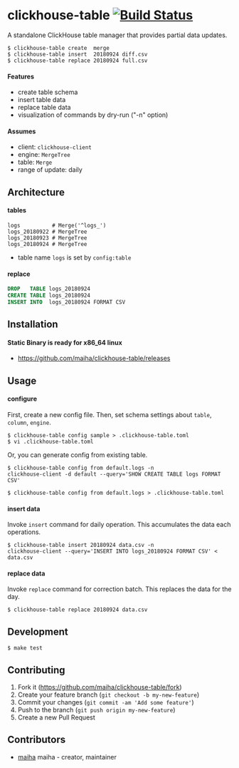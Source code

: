 # clickhouse-table [![Build Status](https://travis-ci.org/maiha/clickhouse-table.svg?branch=master)](https://travis-ci.org/maiha/clickhouse-table)

A standalone ClickHouse table manager that provides partial data updates.

```console
$ clickhouse-table create  merge
$ clickhouse-table insert  20180924 diff.csv
$ clickhouse-table replace 20180924 full.csv
```

#### Features
- create table schema
- insert table data
- replace table data
- visualization of commands by dry-run ("-n" option)

#### Assumes
- client: `clickhouse-client`
- engine: `MergeTree`
- table: `Merge`
- range of update: daily

## Architecture

#### tables
```
logs          # Merge('^logs_')
logs_20180922 # MergeTree
logs_20180923 # MergeTree
logs_20180924 # MergeTree
```
- table name `logs` is set by `config:table`

#### replace
```sql
DROP   TABLE logs_20180924
CREATE TABLE logs_20180924
INSERT INTO  logs_20180924 FORMAT CSV
```

## Installation

#### Static Binary is ready for x86_64 linux

- https://github.com/maiha/clickhouse-table/releases

## Usage

#### configure

First, create a new config file. 
Then, set schema settings about `table`, `column`, `engine`.

```console
$ clickhouse-table config sample > .clickhouse-table.toml
$ vi .clickhouse-table.toml
```

Or, you can generate config from existing table.

```console
$ clickhouse-table config from default.logs -n
clickhouse-client -d default --query='SHOW CREATE TABLE logs FORMAT CSV'

$ clickhouse-table config from default.logs > .clickhouse-table.toml
```

#### insert data

Invoke `insert` command for daily operation. 
This accumulates the data each operations.

```console
$ clickhouse-table insert 20180924 data.csv -n
clickhouse-client --query='INSERT INTO logs_20180924 FORMAT CSV' < data.csv
```

#### replace data

Invoke `replace` command for correction batch.
This replaces the data for the day.

```console
$ clickhouse-table replace 20180924 data.csv
```

## Development

```console
$ make test
```

## Contributing

1. Fork it (<https://github.com/maiha/clickhouse-table/fork>)
2. Create your feature branch (`git checkout -b my-new-feature`)
3. Commit your changes (`git commit -am 'Add some feature'`)
4. Push to the branch (`git push origin my-new-feature`)
5. Create a new Pull Request

## Contributors

- [maiha](https://github.com/maiha) maiha - creator, maintainer
